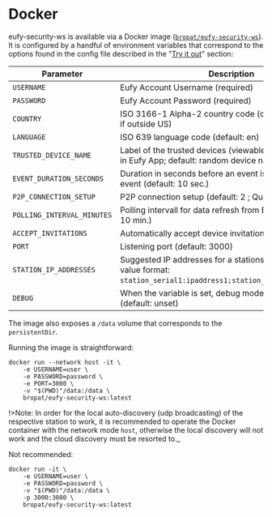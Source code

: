 # Docker

eufy-security-ws is available via a Docker image
([`bropat/eufy-security-ws`](https://hub.docker.com/r/bropat/eufy-security-ws)). It is configured by a handful of environment variables that correspond to the options found in the config file described in the "[Try it out](tryitout.md)" section:

| Parameter | Description |
| - | - |
| `USERNAME` | Eufy Account Username (required) |
| `PASSWORD` | Eufy Account Password (required) |
| `COUNTRY` | ISO 3166-1 Alpha-2 country code (default: US) (required if outside US) |
| `LANGUAGE` | ISO 639 language code (default: en) |
| `TRUSTED_DEVICE_NAME` | Label of the trusted devices (viewable with 2fa activated in Eufy App; default: random device name) |
| `EVENT_DURATION_SECONDS` | Duration in seconds before an event is reset E.g. motion event (default: 10 sec.) |
| `P2P_CONNECTION_SETUP` | P2P connection setup (default: 2 ; Quickest connection) |
| `POLLING_INTERVAL_MINUTES` | Polling intervall for data refresh from Eufy Cloud (default: 10 min.) |
| `ACCEPT_INVITATIONS` | Automatically accept device invitations (default: false) |
| `PORT` | Listening port (default: 3000) |
| `STATION_IP_ADDRESSES` | Suggested IP addresses for a stations (default: unset; value format: `station_serial1:ipaddress1;station_serial2:ipaddress2`) |
| `DEBUG` | When the variable is set, debug mode is activated (default: unset) |

The image also exposes a `/data` volume that corresponds to the `persistentDir`.

Running the image is straightforward:

```
docker run --network host -it \
    -e USERNAME=user \
    -e PASSWORD=password \
    -e PORT=3000 \
    -v "$(PWD)"/data:/data \
    bropat/eufy-security-ws:latest
```

!>Note: In order for the local auto-discovery (udp broadcasting) of the respective station to work, it is recommended to operate the Docker container with the network mode `host`, otherwise the local discovery will not work and the cloud discovery must be resorted to._

Not recommended:

```
docker run -it \
    -e USERNAME=user \
    -e PASSWORD=password \
    -v "$(PWD)"/data:/data \
    -p 3000:3000 \
    bropat/eufy-security-ws:latest
```
